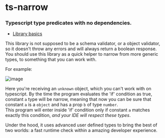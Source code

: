 # ts-narrow
### Typescript type predicates with no dependencies.

- [Library basics](#ts-narrow)

This library is not supposed to be a schema validator, or a object validator,
so it doesn't throw any errors and will always return a boolean response. You should use
this library as a quick helper to narrow from more generic types, to something that you can work with.

For example:

![image](https://user-images.githubusercontent.com/7359906/187603278-ae5a146d-291d-4f9f-a8d6-18d25d21da8c.png)

Here you're receiving an `unknown` object, which you can't work with on typescript.
By the time the program evaluates the 'if' condition as true, constant `a` type will be narrow, meaning that now you can be sure that constant `a` is a `object` and has a prop `b` of type `number`.  
This program will enter inside 'if' condition only if constant `a` matches exactly this condition, _and your IDE will respect these types_.

Under the hood, it uses advanced user defined types to bring the best of two worlds: a fast runtime check within a amazing developer experience.
